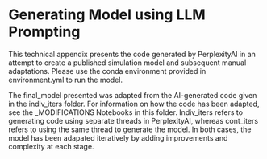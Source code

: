 # Generating Model using LLM Prompting

This technical appendix presents the code generated by PerplexityAI in an attempt to create a published simulation model and subsequent manual adaptations. Please use the conda environment provided in environment.yml to run the model.

The final_model presented was adapted from the AI-generated code given in the indiv_iters folder. For information on how the code has been adapted, see the _MODIFICATIONS Notebooks in this folder. Indiv_iters refers to generating code using separate threads in PerplexityAI, whereas cont_iters refers to using the same thread to generate the model. In both cases, the model has been adapated iteratively by adding improvements and complexity at each stage.
